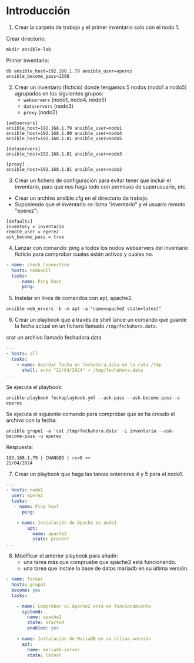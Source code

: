 # Introducción

1. Crear la carpeta de trabajo y el primer inventario solo con el nodo 1.

Crear directorio:

```
mkdir ansible-lab
```

Primer inventario:
```
db ansible_host=192.168.1.79 ansible_user=eperez ansible_become_pass=1598
```

2. Crear un inventario (ficticio) donde tengamos 5 nodos (nodo1 a nodo5) agrupados en los siguientes grupos:
   - `webservers` (nodo1, nodo4, nodo5)
   - `dataservers` (nodo3)
   - `proxy` (nodo2)

```
[webservers]
ansible_host=192.168.1.79 ansible_user=nodo1 
ansible_host=192.168.1.80 ansible_user=nodo4
ansible_host=192.168.1.81 ansible_user=nodo5 

[dataservers]
ansible_host=192.168.1.81 ansible_user=nodo3

[proxy]
ansible_host=192.168.1.81 ansible_user=nodo2
```

3. Crear un fichero de configuración para evitar tener que incluir el inventario, para que nos haga todo con permisos de superusuario, etc.

- Crear un archivo ansible.cfg en el directorio de trabajo.
- Suponiendo que el inventario se llama "inventario" y el usuario remoto "eperez":

```
[defaults]
inventory = inventario
remote_user = eperez
ask_become_pass = true
```

4. Lanzar con comando: ping a todos los nodos webservers del inventario ficticio para comprobar cuales están activos y cuales no.

```yml
- name: check Connection
  hosts: nodoaall
  tasks:
    - name: Ping host
      ping:
```

5. Instalar en linea de comandos con apt, apache2.

```
ansible web_ervers -b -m apt -a "name=apache2 state=latest"
```

6. Crear un playbook que a través de shell lance un comando que guarde la fecha actual en un fichero llamado `/tmp/fechahora.data`.

crar un archivo llamado fechadora.data 

```yml
---
- hosts: all
  tasks:
    - name: Guardar fecha en fechadora.data en la ruta /tmp
      shell: echo "22/04/2024" > /tmp/fechahora.data
...
```

Se ejecuta el playbook:

```
ansible-playbook fechaplaybook.yml --ask-pass --ask-become-pass -u eperez
```

Se ejecuta el siguiente comando para comprobar que se ha creado el archivo con la fecha:

```
ansible grupo1 -a 'cat /tmp/fechahora.data' -i inventario --ask-become-pass -u eperez
```
Respuesta:

```
192.168.1.79 | CHANGED | rc=0 >>
22/04/2024

```

7. Crear un playbook que haga las tareas anteriores 4 y 5 para el nodo1.

```yml
---
- hosts: nodo1
  user: eperez
  tasks:
   - name: Ping host
      ping:

    - name: Instalación de Apache en nodo1
        apt:
          name: apache2
          state: present
...
```

8. Modificar el anterior playbook para añadir:
   - una tarea más que compruebe que apache2 está funcionando.
   - una tarea que instale la base de datos mariadb en su última versión.

``` yml                        
- name: Tareas
  hosts: grupo1
  become: yes
  tasks:

    - name: Comprobar si Apache2 está en funcionamiento
      systemd:
        name: apache2
        state: started
        enabled: yes

    - name: Instalación de MariaDB en su última versión
      apt:
        name: mariadb-server
        state: latest

```


